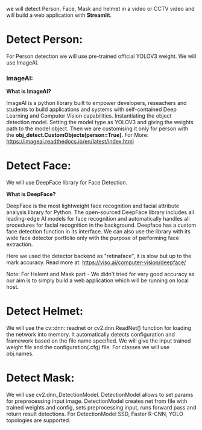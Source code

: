 we will detect Person, Face, Mask and helmet in a video or CCTV video and will build a web application with **Streamlit**.

# Detect Person:
For Person detection we will use pre-trained official YOLOV3 weight. We will use ImageAI. 
### ImageAI: 

**What is ImageAI?**

ImageAI is a python library built to empower developers, reseachers and students to build applications and systems with self-contained Deep Learning and Computer Vision capabilities.
Instantiating the object detection model. Setting the model type as YOLOV3 and giving the weights path to the model object. Then we are customising it only for person with the **obj_detect.CustomObjects(person=True)**.
For More: https://imageai.readthedocs.io/en/latest/index.html


# Detect Face:
We will use DeepFace library for Face Detection.

**What is DeepFace?**

DeepFace is the most lightweight face recognition and facial attribute analysis library for Python. The open-sourced DeepFace library includes all leading-edge AI models for face recognition and automatically handles all procedures for facial recognition in the background.
Deepface has a custom face detection function in its interface. We can also use the library with its wide face detector portfolio only with the purpose of performing face extraction. 

Here we used the detector backend as "retinaface", it is slow but up to the mark accuracy.
Read more at: https://viso.ai/computer-vision/deepface/

Note: For Helemt and Mask part - We didn't tried for very good accuracy as our aim is to simply build a web application which will be running on local host. 

# Detect Helmet:
We will use the cv::dnn::readnet or cv2.dnn.ReadNet() function for loading the network into memory. It automatically detects configuration and framework based on the file name specified. We will give the input trained weight file and the configuration(.cfg) file. For classes we will use obj.names. 


# Detect Mask:
We will use cv2.dnn_DetectionModel. DetectionModel allows to set params for preprocessing input image. DetectionModel creates net from file with trained weights and config, sets preprocessing input, runs forward pass and return result detections. For DetectionModel SSD, Faster R-CNN, YOLO topologies are supported.
